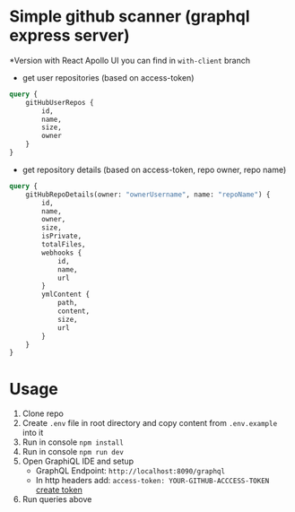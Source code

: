 # Simple github scanner (graphql express server)

*Version with React Apollo UI you can find in `with-client` branch

- get user repositories (based on access-token)
```graphql
query {
    gitHubUserRepos {
        id,
        name,
        size,
        owner
    }
}
```
- get repository details (based on access-token, repo owner, repo name)
```graphql
query {
    gitHubRepoDetails(owner: "ownerUsername", name: "repoName") {
        id,
        name,
        owner,
        size,
        isPrivate,
        totalFiles,
        webhooks {
            id,
            name,
            url
        }
        ymlContent {
            path,
            content,
            size,
            url
        }
    }
}
```

# Usage
1. Clone repo
2. Create `.env` file in root directory and copy content from `.env.example` into it
3. Run in console `npm install`
4. Run in console `npm run dev`
5. Open GraphiQL IDE and setup 
   - GraphQL Endpoint: `http://localhost:8090/graphql`
   - In http headers add: `access-token: YOUR-GITHUB-ACCCESS-TOKEN` [create token](https://github.com/settings/tokens)
6. Run queries above
